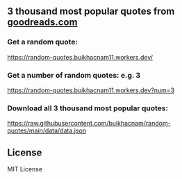 ## 3 thousand most popular quotes from [goodreads.com](https://www.goodreads.com/quotes)

### Get a random quote:
https://random-quotes.buikhacnam11.workers.dev/

### Get a number of random quotes: e.g. 3
https://random-quotes.buikhacnam11.workers.dev?num=3


### Download all 3 thousand most popular quotes:
https://raw.githubusercontent.com/buikhacnam/random-quotes/main/data/data.json

## License
MIT License
